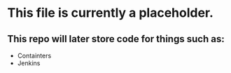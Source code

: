 ﻿# This file is currently a placeholder.

## This repo will later store code for things such as:
 - Containters
 - Jenkins